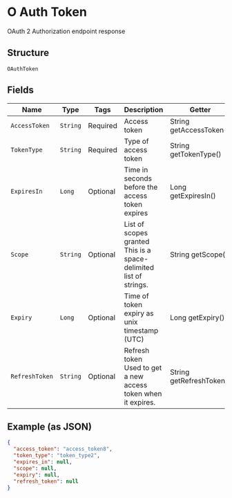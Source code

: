 
# O Auth Token

OAuth 2 Authorization endpoint response

## Structure

`OAuthToken`

## Fields

| Name | Type | Tags | Description | Getter | Setter |
|  --- | --- | --- | --- | --- | --- |
| `AccessToken` | `String` | Required | Access token | String getAccessToken() | setAccessToken(String accessToken) |
| `TokenType` | `String` | Required | Type of access token | String getTokenType() | setTokenType(String tokenType) |
| `ExpiresIn` | `Long` | Optional | Time in seconds before the access token expires | Long getExpiresIn() | setExpiresIn(Long expiresIn) |
| `Scope` | `String` | Optional | List of scopes granted<br>This is a space-delimited list of strings. | String getScope() | setScope(String scope) |
| `Expiry` | `Long` | Optional | Time of token expiry as unix timestamp (UTC) | Long getExpiry() | setExpiry(Long expiry) |
| `RefreshToken` | `String` | Optional | Refresh token<br>Used to get a new access token when it expires. | String getRefreshToken() | setRefreshToken(String refreshToken) |

## Example (as JSON)

```json
{
  "access_token": "access_token8",
  "token_type": "token_type2",
  "expires_in": null,
  "scope": null,
  "expiry": null,
  "refresh_token": null
}
```

